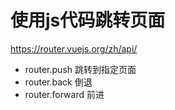 # 使用js代码跳转页面
https://router.vuejs.org/zh/api/

- router.push 跳转到指定页面
- router.back 倒退
- router.forward 前进